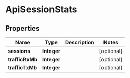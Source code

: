
# ApiSessionStats

## Properties
Name | Type | Description | Notes
------------ | ------------- | ------------- | -------------
**sessions** | **Integer** |  |  [optional]
**trafficRxMb** | **Integer** |  |  [optional]
**trafficTxMb** | **Integer** |  |  [optional]




